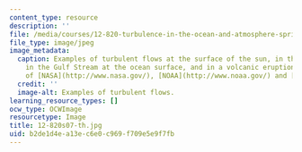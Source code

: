 ```yaml
---
content_type: resource
description: ''
file: /media/courses/12-820-turbulence-in-the-ocean-and-atmosphere-spring-2007/b2de1d4ea13ec6e0c969f709e5e9f7fb_12-820s07-th.jpg
file_type: image/jpeg
image_metadata:
  caption: Examples of turbulent flows at the surface of the sun, in the earth's atmosphere,
    in the Gulf Stream at the ocean surface, and in a volcanic eruption. (Images courtesy
    of [NASA](http://www.nasa.gov/), [NOAA](http://www.noaa.gov/) and [USGS](http://www.usgs.gov/).)
  credit: ''
  image-alt: Examples of turbulent flows.
learning_resource_types: []
ocw_type: OCWImage
resourcetype: Image
title: 12-820s07-th.jpg
uid: b2de1d4e-a13e-c6e0-c969-f709e5e9f7fb
---
```

